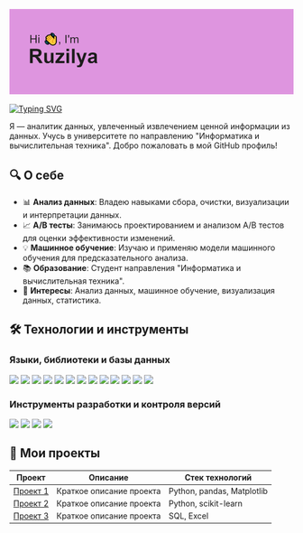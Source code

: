 ![Header](https://github.com/theoldvalyria/theoldvalyria/blob/main/header.png)

[![Typing SVG](https://readme-typing-svg.herokuapp.com?font=Fira+Code&size=30&pause=1000&color=F0D7F7&center=true&width=1000&lines=Data+Analyst)](https://git.io/typing-svg)

Я — аналитик данных, увлеченный извлечением ценной информации из данных. Учусь в университете по направлению "Информатика и вычислительная техника". Добро пожаловать в мой GitHub профиль!


## 🔍 О себе

- 📊 **Анализ данных**: Владею навыками сбора, очистки, визуализации и интерпретации данных.
- 📈 **A/B тесты**: Занимаюсь проектированием и анализом A/B тестов для оценки эффективности изменений.
- 💡 **Машинное обучение**: Изучаю и применяю модели машинного обучения для предсказательного анализа.
- 📚 **Образование**: Студент направления "Информатика и вычислительная техника".
- 🌟 **Интересы**: Анализ данных, машинное обучение, визуализация данных, статистика.

## 🛠️ Технологии и инструменты

### Языки, библиотеки и базы данных
<p align="left">
  <img src="https://img.shields.io/badge/Python-3776AB?style=for-the-badge&logo=python&logoColor=white"/>
  <img src="https://img.shields.io/badge/pandas-150458?style=for-the-badge&logo=pandas&logoColor=white"/>
  <img src="https://img.shields.io/badge/PostgreSQL-336791?style=for-the-badge&logo=postgresql&logoColor=white"/>
  <img src="https://img.shields.io/badge/ClickHouse-FFDD44?style=for-the-badge&logo=clickhouse&logoColor=black"/>
  <img src="https://img.shields.io/badge/MySQL-4479A1?style=for-the-badge&logo=mysql&logoColor=white"/>
  <img src="https://img.shields.io/badge/NumPy-013243?style=for-the-badge&logo=numpy&logoColor=white"/>
  <img src="https://img.shields.io/badge/Matplotlib-FF5733?style=for-the-badge&logo=matplotlib&logoColor=white"/>
  <img src="https://img.shields.io/badge/Seaborn-2E75B6?style=for-the-badge&logo=seaborn&logoColor=white"/>
  <img src="https://img.shields.io/badge/SciPy-8CAAE6?style=for-the-badge&logo=scipy&logoColor=white"/>
  <img src="https://img.shields.io/badge/Tableau-E97627?style=for-the-badge&logo=tableau&logoColor=white"/>
  <img src="https://img.shields.io/badge/Superset-1C1E24?style=for-the-badge&logo=apache-superset&logoColor=white"/>
  <img src="https://img.shields.io/badge/Redash-EA4F3D?style=for-the-badge&logo=redash&logoColor=white"/>
  <img src="https://img.shields.io/badge/Excel-217346?style=for-the-badge&logo=microsoft-excel&logoColor=white"/>
</p>

### Инструменты разработки и контроля версий
<p align="left">

  <img src="https://img.shields.io/badge/Jupyter-F37626?style=for-the-badge&logo=jupyter&logoColor=white"/>
  <img src="https://img.shields.io/badge/Git-F05032?style=for-the-badge&logo=git&logoColor=white"/>
  <img src="https://img.shields.io/badge/GitHub-181717?style=for-the-badge&logo=github&logoColor=white"/>
  <img src="https://img.shields.io/badge/Airflow-017CEE?style=for-the-badge&logo=apache-airflow&logoColor=white"/>
</p>


## 📂 Мои проекты

| Проект | Описание | Стек технологий |
|--------|-----------|-----------------|
| [Проект 1](https://github.com/yourusername/project1) | Краткое описание проекта | Python, pandas, Matplotlib |
| [Проект 2](https://github.com/yourusername/project2) | Краткое описание проекта | Python, scikit-learn |
| [Проект 3](https://github.com/yourusername/project3) | Краткое описание проекта | SQL, Excel |




